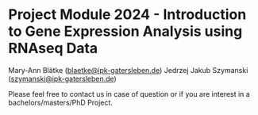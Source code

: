 # Project Module 2024 - Introduction to Gene Expression Analysis using RNAseq Data
Mary-Ann Blätke (<blaetke@ipk-gatersleben.de>)
Jedrzej Jakub Szymanski (<szymanski@ipk-gatersleben.de>)

Please feel free to contact us in case of question or if you are interest in a bachelors/masters/PhD Project.
